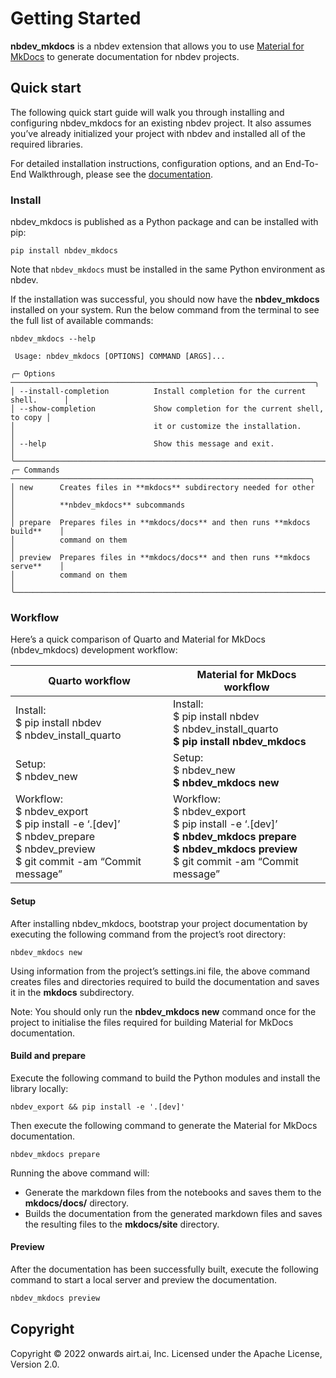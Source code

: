 Getting Started
================

<!-- WARNING: THIS FILE WAS AUTOGENERATED! DO NOT EDIT! -->

**nbdev_mkdocs** is a nbdev extension that allows you to use [Material
for MkDocs](https://squidfunk.github.io/mkdocs-material/) to generate
documentation for nbdev projects.

## Quick start

The following quick start guide will walk you through installing and
configuring nbdev_mkdocs for an existing nbdev project. It also assumes
you’ve already initialized your project with nbdev and installed all of
the required libraries.

For detailed installation instructions, configuration options, and an
End-To-End Walkthrough, please see the
[documentation](https://nbdev-mkdocs.airt.ai/guides/Guide_01_End_To_End_Walkthrough/).

### Install

nbdev_mkdocs is published as a Python package and can be installed with
pip:

``` shell
pip install nbdev_mkdocs
```

Note that `nbdev_mkdocs` must be installed in the same Python
environment as nbdev.

If the installation was successful, you should now have the
**nbdev_mkdocs** installed on your system. Run the below command from
the terminal to see the full list of available commands:

``` shell
nbdev_mkdocs --help
```

                                                                                    
     Usage: nbdev_mkdocs [OPTIONS] COMMAND [ARGS]...                                
                                                                                    
    ╭─ Options ────────────────────────────────────────────────────────────────────╮
    │ --install-completion          Install completion for the current shell.      │
    │ --show-completion             Show completion for the current shell, to copy │
    │                               it or customize the installation.              │
    │ --help                        Show this message and exit.                    │
    ╰──────────────────────────────────────────────────────────────────────────────╯
    ╭─ Commands ───────────────────────────────────────────────────────────────────╮
    │ new      Creates files in **mkdocs** subdirectory needed for other           │
    │          **nbdev_mkdocs** subcommands                                        │
    │ prepare  Prepares files in **mkdocs/docs** and then runs **mkdocs build**    │
    │          command on them                                                     │
    │ preview  Prepares files in **mkdocs/docs** and then runs **mkdocs serve**    │
    │          command on them                                                     │
    ╰──────────────────────────────────────────────────────────────────────────────╯

### Workflow

Here’s a quick comparison of Quarto and Material for MkDocs
(nbdev_mkdocs) development workflow:

| **Quarto workflow**                                                                                                                        | **Material for MkDocs workflow**                                                                                                                                 |
|--------------------------------------------------------------------------------------------------------------------------------------------|------------------------------------------------------------------------------------------------------------------------------------------------------------------|
| Install:<br>\$ pip install nbdev<br>\$ nbdev_install_quarto                                                                                | Install:<br>\$ pip install nbdev<br>\$ nbdev_install_quarto<br>**\$ pip install nbdev_mkdocs**                                                                   |
| Setup:<br>\$ nbdev_new                                                                                                                     | Setup:<br>\$ nbdev_new<br>**\$ nbdev_mkdocs new**                                                                                                                |
| Workflow:<br>\$ nbdev_export<br>\$ pip install -e ‘.\[dev\]’<br>\$ nbdev_prepare<br>\$ nbdev_preview<br>\$ git commit -am “Commit message” | Workflow:<br>\$ nbdev_export<br>\$ pip install -e ‘.\[dev\]’<br>**\$ nbdev_mkdocs prepare**<br>**\$ nbdev_mkdocs preview**<br>\$ git commit -am “Commit message” |

#### Setup

After installing nbdev_mkdocs, bootstrap your project documentation by
executing the following command from the project’s root directory:

``` shell
nbdev_mkdocs new
```

Using information from the project’s settings.ini file, the above
command creates files and directories required to build the
documentation and saves it in the **mkdocs** subdirectory.

Note: You should only run the **nbdev_mkdocs new** command once for the
project to initialise the files required for building Material for
MkDocs documentation.

#### Build and prepare

Execute the following command to build the Python modules and install
the library locally:

``` shell
nbdev_export && pip install -e '.[dev]'
```

Then execute the following command to generate the Material for MkDocs
documentation.

``` shell
nbdev_mkdocs prepare
```

Running the above command will:

- Generate the markdown files from the notebooks and saves them to the
  **mkdocs/docs/** directory.
- Builds the documentation from the generated markdown files and saves
  the resulting files to the **mkdocs/site** directory.

#### Preview

After the documentation has been successfully built, execute the
following command to start a local server and preview the documentation.

``` python
nbdev_mkdocs preview
```

## Copyright

Copyright © 2022 onwards airt.ai, Inc. Licensed under the Apache
License, Version 2.0.
